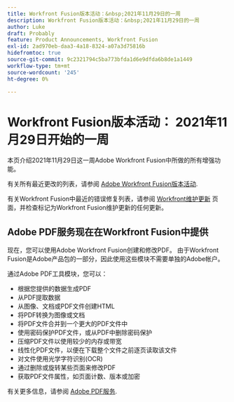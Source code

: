 ```yaml
---
title: Workfront Fusion版本活动：&nbsp;2021年11月29日的一周
description: Workfront Fusion版本活动：&nbsp;2021年11月29日的一周
author: Luke
draft: Probably
feature: Product Announcements, Workfront Fusion
exl-id: 2ad970eb-daa3-4a18-8324-a07a3d75816b
hidefromtoc: true
source-git-commit: 9c2321794c5ba773bfda1d6e9dfda6b8de1a1449
workflow-type: tm+mt
source-wordcount: '245'
ht-degree: 0%

---
```


# Workfront Fusion版本活动： 2021年11月29日开始的一周

本页介绍2021年11月29日这一周Adobe Workfront Fusion中所做的所有增强功能。

有关所有最近更改的列表，请参阅 [Adobe Workfront Fusion版本活动](../../../product-announcements/product-releases/fusion-release-activity/fusion-release-activity.md).

有关Workfront Fusion中最近的错误修复列表，请参阅 [Workfront维护更新](https://one.workfront.com/s/article/Workfront-Maintenance-Updates-1882317350) 页面，并检查标记为Workfront Fusion维护更新的任何更新。

## Adobe PDF服务现在在Workfront Fusion中提供

现在，您可以使用Adobe Workfront Fusion创建和修改PDF。 由于Workfront Fusion是Adobe产品包的一部分，因此使用这些模块不需要单独的Adobe帐户。

通过Adobe PDF工具模块，您可以：

* 根据您提供的数据生成PDF
* 从PDF提取数据
* 从图像、文档或PDF文件创建HTML
* 将PDF转换为图像或文档
* 将PDF文件合并到一个更大的PDF文件中
* 使用密码保护PDF文件，或从PDF中删除密码保护
* 压缩PDF文件以使用较少的内存或带宽
* 线性化PDF文件，以便在下载整个文件之前逐页读取该文件
* 对文件使用光学字符识别(OCR)
* 通过删除或旋转某些页面来修改PDF
* 获取PDF文件属性，如页面计数、版本或加密

有关更多信息，请参阅 [Adobe PDF服务](../../../workfront-fusion/apps-and-their-modules/pdf-modules.md).
